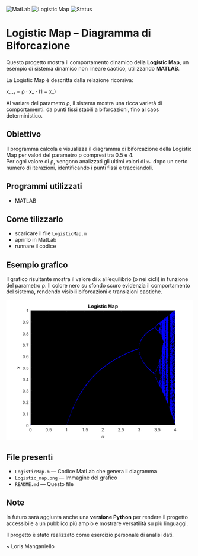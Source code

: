 ![MatLab](https://img.shields.io/badge/MatLab-v2020a-blue.svg)
![Logistic Map](https://img.shields.io/badge/Project-Logistic%20Map-red.svg)
![Status](https://img.shields.io/badge/Status-Work%20in%20Progress-yellow.svg)

# Logistic Map – Diagramma di Biforcazione

Questo progetto mostra il comportamento dinamico della **Logistic Map**, un esempio di sistema dinamico non lineare caotico, utilizzando **MATLAB**.

La Logistic Map è descritta dalla relazione ricorsiva:

xₙ₊₁ = ρ · xₙ · (1 − xₙ)


Al variare del parametro ρ, il sistema mostra una ricca varietà di comportamenti: da punti fissi stabili a biforcazioni, fino al caos deterministico.

## Obiettivo

Il programma calcola e visualizza il diagramma di biforcazione della Logistic Map per valori del parametro ρ compresi tra 0.5 e 4.  
Per ogni valore di ρ, vengono analizzati gli ultimi valori di `xₙ` dopo un certo numero di iterazioni, identificando i punti fissi e tracciandoli.

## Programmi utilizzati

- MATLAB

## Come tilizzarlo

- scaricare il file `LogisticMap.m`
- aprirlo in MatLab
- runnare il codice

## Esempio grafico

Il grafico risultante mostra il valore di `x` all’equilibrio (o nei cicli) in funzione del parametro ρ. Il colore nero su sfondo scuro evidenzia il comportamento del sistema, rendendo visibili biforcazioni e transizioni caotiche.

![Logistic map](Logistic_map.png)

## File presenti

- `LogisticMap.m` — Codice MatLab che genera il diagramma
- `Logistic_map.png` — Immagine del grafico
- `README.md` — Questo file

##  Note

In futuro sarà aggiunta anche una **versione Python** per rendere il progetto accessibile a un pubblico più ampio e mostrare versatilità su più linguaggi.

Il progetto è stato realizzato come esercizio personale di analisi dati.

~ Loris Manganiello
